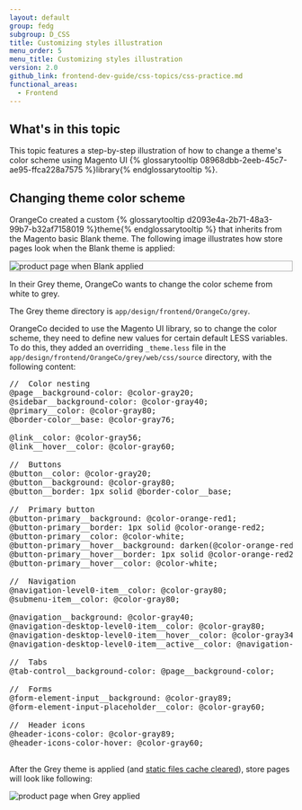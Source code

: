 ```yaml
---
layout: default
group: fedg
subgroup: D_CSS
title: Customizing styles illustration
menu_order: 5
menu_title: Customizing styles illustration
version: 2.0
github_link: frontend-dev-guide/css-topics/css-practice.md
functional_areas:
  - Frontend
---
```


<h2 id ="practice_over">What's in this topic</h2>

This topic features a step-by-step illustration of how to change a theme's color scheme using Magento UI {% glossarytooltip 08968dbb-2eeb-45c7-ae95-ffca228a7575 %}library{% endglossarytooltip %}.

<h2>Changing theme color scheme</h2>

OrangeCo created a custom {% glossarytooltip d2093e4a-2b71-48a3-99b7-b32af7158019 %}theme{% endglossarytooltip %} that inherits from the Magento basic Blank theme.
The following image illustrates how store pages look when the Blank theme is applied:

<div style="border: 1px solid #ABABAB">
<img src="{{ site.baseurl }}common/images/practice_blank.png" alt="product page when Blank applied">
</div>


In their Grey theme, OrangeCo wants to change the color scheme from white to grey.

The Grey theme directory is <code>app/design/frontend/OrangeCo/grey</code>.

OrangeCo decided to use the Magento UI library, so to change the color scheme, they need to define new values for certain default LESS variables.
To do this, they added an overriding <code>_theme.less</code> file in the <code>app/design/frontend/OrangeCo/grey/web/css/source</code> directory, with the following content:
<pre>
//  Color nesting
@page__background-color: @color-gray20;
@sidebar__background-color: @color-gray40;
@primary__color: @color-gray80;
@border-color__base: @color-gray76;

@link__color: @color-gray56;
@link__hover__color: @color-gray60;

//  Buttons
@button__color: @color-gray20;
@button__background: @color-gray80;
@button__border: 1px solid @border-color__base;

//  Primary button
@button-primary__background: @color-orange-red1;
@button-primary__border: 1px solid @color-orange-red2;
@button-primary__color: @color-white;
@button-primary__hover__background: darken(@color-orange-red1, 5%);
@button-primary__hover__border: 1px solid @color-orange-red2;
@button-primary__hover__color: @color-white;

//  Navigation
@navigation-level0-item__color: @color-gray80;
@submenu-item__color: @color-gray80;

@navigation__background: @color-gray40;
@navigation-desktop-level0-item__color: @color-gray80;
@navigation-desktop-level0-item__hover__color: @color-gray34;
@navigation-desktop-level0-item__active__color: @navigation-desktop-level0-item__color;

//  Tabs
@tab-control__background-color: @page__background-color;

//  Forms
@form-element-input__background: @color-gray89;
@form-element-input-placeholder__color: @color-gray60;

//  Header icons
@header-icons-color: @color-gray89;
@header-icons-color-hover: @color-gray60;

</pre>

After the Grey theme is applied (and [static files cache cleared]({{page.baseurl}}howdoi/clean_static_cache.html)), store pages will look like following:

<img src="{{ site.baseurl }}common/images/css_practice.png" alt="product page when Grey applied">
